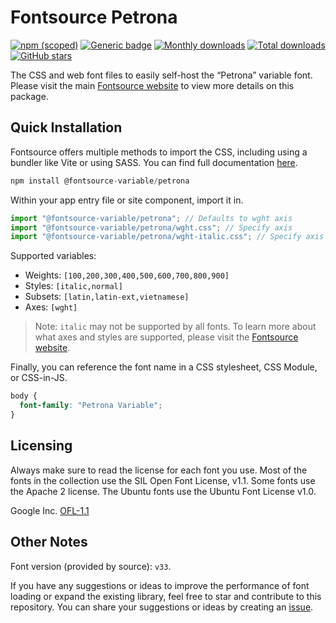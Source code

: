 # Fontsource Petrona

[![npm (scoped)](https://img.shields.io/npm/v/@fontsource-variable/petrona?color=brightgreen)](https://www.npmjs.com/package/@fontsource-variable/petrona) [![Generic badge](https://img.shields.io/badge/fontsource-passing-brightgreen)](https://github.com/fontsource/fontsource) [![Monthly downloads](https://badgen.net/npm/dm/@fontsource-variable/petrona)](https://github.com/fontsource/fontsource) [![Total downloads](https://badgen.net/npm/dt/@fontsource-variable/petrona)](https://github.com/fontsource/fontsource) [![GitHub stars](https://img.shields.io/github/stars/fontsource/fontsource.svg?style=social&label=Star)](https://github.com/fontsource/fontsource/stargazers)

The CSS and web font files to easily self-host the “Petrona” variable font. Please visit the main [Fontsource website](https://fontsource.org/fonts/petrona) to view more details on this package.

## Quick Installation

Fontsource offers multiple methods to import the CSS, including using a bundler like Vite or using SASS. You can find full documentation [here](https://fontsource.org/docs/getting-started/introduction).

```javascript
npm install @fontsource-variable/petrona
```

Within your app entry file or site component, import it in.

```javascript
import "@fontsource-variable/petrona"; // Defaults to wght axis
import "@fontsource-variable/petrona/wght.css"; // Specify axis
import "@fontsource-variable/petrona/wght-italic.css"; // Specify axis and style
```

Supported variables:
- Weights: `[100,200,300,400,500,600,700,800,900]`
- Styles: `[italic,normal]`
- Subsets: `[latin,latin-ext,vietnamese]`
- Axes: `[wght]`

> Note: `italic` may not be supported by all fonts. To learn more about what axes and styles are supported, please visit the [Fontsource website](https://fontsource.org/fonts/petrona).

Finally, you can reference the font name in a CSS stylesheet, CSS Module, or CSS-in-JS.

```css
body {
  font-family: "Petrona Variable";
}
```

## Licensing
Always make sure to read the license for each font you use. Most of the fonts in the collection use the SIL Open Font License, v1.1. Some fonts use the Apache 2 license. The Ubuntu fonts use the Ubuntu Font License v1.0.

Google Inc.
[OFL-1.1](http://scripts.sil.org/OFL)

## Other Notes
Font version (provided by source): `v33`.

If you have any suggestions or ideas to improve the performance of font loading or expand the existing library, feel free to star and contribute to this repository. You can share your suggestions or ideas by creating an [issue](https://github.com/fontsource/fontsource/issues).